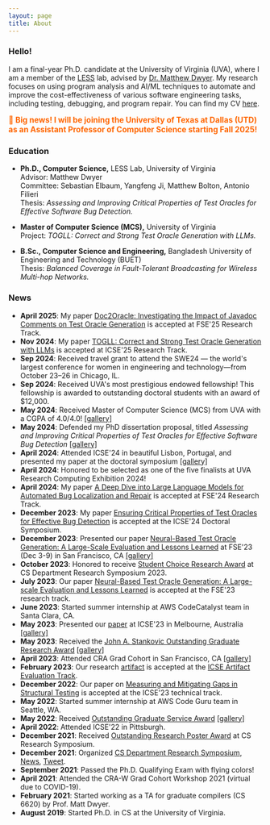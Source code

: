 ```yaml
---
layout: page
title: About
---
```


### Hello!

I am a final-year Ph.D. candidate at the University of Virginia (UVA), where I am a member of the [LESS](https://less-lab-uva.github.io/) lab, advised by [Dr. Matthew Dwyer](https://matthewbdwyer.github.io/). My research focuses on using program analysis and AI/ML techniques to automate and improve the cost-effectiveness of various software engineering tasks, including testing, debugging, and program repair. You can find my CV [here]({{'/'|relative_url}}assets/CV/CV.pdf).

<p style="color:#ff6600; font-weight:bold; font-size:1.1em;">
🌟 Big news! I will be joining the University of Texas at Dallas (UTD) as an Assistant Professor of Computer Science starting Fall 2025!
</p>



### Education

- **Ph.D., Computer Science,** LESS Lab, University of Virginia  
  Advisor: Matthew Dwyer  
  Committee: Sebastian Elbaum, Yangfeng Ji, Matthew Bolton, Antonio Filieri  
  Thesis: *Assessing and Improving Critical Properties of Test Oracles for Effective Software Bug Detection.*

- **Master of Computer Science (MCS),** University of Virginia  
  Project: *TOGLL: Correct and Strong Test Oracle Generation with LLMs.*

- **B.Sc., Computer Science and Engineering,** Bangladesh University of Engineering and Technology (BUET)  
  Thesis: *Balanced Coverage in Fault-Tolerant Broadcasting for Wireless Multi-hop Networks.*




### News
- **April 2025**: My paper [Doc2Oracle: Investigating the Impact of Javadoc Comments on Test Oracle Generation](https://arxiv.org/abs/2412.09360) is accepted at FSE'25 Research Track.
- **Nov 2024**: My paper [TOGLL: Correct and Strong Test Oracle Generation with LLMs](https://doi.org/10.48550/arXiv.2405.03786) is accepted at ICSE'25 Research Track.
- **Sep 2024**: Received travel grant to attend the SWE24 — the world's largest conference for women in engineering and technology—from October 23–26 in Chicago, IL.
- **Sep 2024**: Received UVA's most prestigious endowed fellowship! This fellowship is awarded to outstanding doctoral students with an award of $12,000.
- **May 2024**: Received Master of Computer Science (MCS) from UVA with a CGPA of 4.0/4.0! [\[gallery\]](graduation.md)
- **May 2024**:  Defended my PhD dissertation proposal, titled *Assessing and Improving Critical Properties of Test Oracles for
Effective Software Bug Detection* [\[gallery\]](proposal.md)
- **April 2024**: Attended ICSE'24 in beautiful Lisbon, Portugal, and presented my paper at the doctoral symposium [\[gallery\]](icse-24.md)
- **April 2024**: Honored to be selected as one of the five finalists at UVA Research Computing Exhibition 2024!
- **April 2024**: My paper [A Deep Dive into Large Language Models for Automated Bug Localization and Repair](https://dl.acm.org/doi/abs/10.1145/3660773) is accepted at FSE'24 Research Track.
- **December 2023**: My paper [Ensuring Critical Properties of Test Oracles for Effective Bug Detection](https://dl.acm.org/doi/10.1145/3639478.3639791) is accepted at the ICSE'24 Doctoral Symposium.
- **December 2023**: Presented our paper [Neural-Based Test Oracle Generation: A Large-Scale Evaluation
and Lessons Learned](https://dl.acm.org/doi/pdf/10.1145/3611643.3616265) at FSE'23 (Dec 3-9) in San Francisco, CA [\[gallery\]](FSE-23.md)
- **October 2023**: Honored to receive [Student Choice Research Award](https://engineering.virginia.edu/department/computer-science/blogs/2023-cs-research-symposium-highlights) at CS Department Research Symposium 2023.
- **July 2023**: Our paper [Neural-Based Test Oracle Generation: A Large-scale Evaluation and Lessons Learned](https://dl.acm.org/doi/abs/10.1145/3611643.3616265) is accepted at the FSE'23 research track.
- **June 2023**: Started summer internship at AWS CodeCatalyst team in Santa Clara, CA.
- **May 2023**: Presented our [paper](https://ieeexplore.ieee.org/stamp/stamp.jsp?arnumber=10172745) at ICSE'23 in Melbourne, Australia [\[gallery\]](ICSE-23.md)
- **May 2023**: Received the [John A. Stankovic Outstanding Graduate Research Award](https://engineering.virginia.edu/department/computer-science/blogs/cs-department-end-year-award-recipients-2022-2023) [\[gallery\]](award-23.md)
- **April 2023**: Attended CRA Grad Cohort in San Francisco, CA [\[gallery\]](CRA-SFO.md)
- **February 2023**: Our research [artifact](https://github.com/soneyahossain/hcc-gap-recommender) is accepted at the [ICSE Artifact Evaluation Track](https://conf.researchr.org/details/icse-2023/icse-2023-artifact-evaluation/5/Artifact-Measuring-and-Mitigating-Gaps-in-Structural-Testing).
- **December 2022**: Our paper on [Measuring and Mitigating Gaps in Structural Testing](https://ieeexplore.ieee.org/stamp/stamp.jsp?arnumber=10172745) is accepted at the ICSE'23 technical track.
- **May 2022**: Started summer internship at AWS Code Guru team in Seattle, WA.
- **May 2022**: Received [Outstanding Graduate Service Award](https://uvaeng.prod.acquia-sites.com/2021-2022-cs-department-end-year-awards) [\[gallery\]](service-award.md)
- **April 2022**: Attended ICSE'22 in Pittsburgh.
- **December 2021**: Received [Outstanding Research Poster Award](https://uvaeng.prod.acquia-sites.com/2021-2022-cs-department-end-year-awards) at CS Research Symposium.
- **December 2021**: Organized [CS Department Research Symposium](https://uvaeng.prod.acquia-sites.com/events/2021-fall-cs-research-symposium), [News](https://engineering.virginia.edu/labs-groups/link-lab/blogs/computer-science-graduate-student-group-research-symposium), [Tweet](https://twitter.com/CS_UVA/status/1471529342912155650?s=20&t=YbVecueDVPOLsdDaw0sBfQ).
- **September 2021**: Passed the Ph.D. Qualifying Exam with flying colors!
- **April 2021**: Attended the CRA-W Grad Cohort Workshop 2021 (virtual due to COVID-19).
- **February 2021**: Started working as a TA for graduate compilers (CS 6620) by Prof. Matt Dwyer.
- **August 2019**: Started Ph.D. in CS at the University of Virginia.






